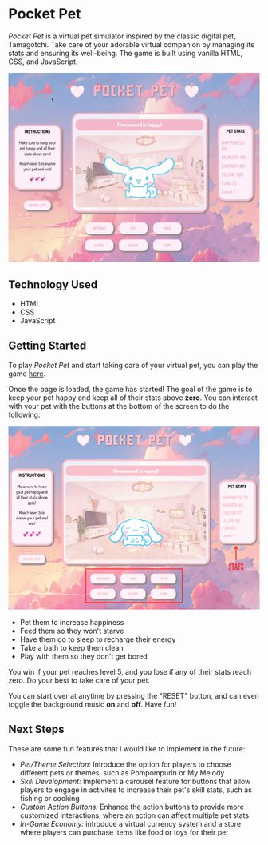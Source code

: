 # Pocket Pet
*Pocket Pet* is a virtual pet simulator inspired by the classic digital pet, Tamagotchi. Take care of your adorable virtual companion by managing its stats and ensuring its well-being. The game is built using vanilla HTML, CSS, and JavaScript.

![](https://github.com/jtnguyen45/pocket-pet/blob/main/images/project-demo/projectDemo.gif)

## Technology Used
- HTML
- CSS
- JavaScript

## Getting Started
To play *Pocket Pet* and start taking care of your virtual pet, you can play the game [here](https://jtnguyen45.github.io/pocket-pet/).

Once the page is loaded, the game has started! The goal of the game is to keep your pet happy and keep all of their stats above **zero**. You can interact with your pet with the buttons at the bottom of the screen to do the following:

![](https://github.com/jtnguyen45/pocket-pet/blob/main/images/project-demo/instructions.png)

- Pet them to increase happiness
- Feed them so they won't starve
- Have them go to sleep to recharge their energy
- Take a bath to keep them clean
- Play with them so they don't get bored

You win if your pet reaches level 5, and you lose if any of their stats reach zero. Do your best to take care of your pet.

You can start over at anytime by pressing the "RESET" button, and can even toggle the background music **on** and **off**. Have fun!

## Next Steps
These are some fun features that I would like to implement in the future:
- *Pet/Theme Selection:* Introduce the option for players to choose different pets or themes, such as Pompompurin or My Melody
- *Skill Development:* Implement a carousel feature for buttons that allow players to engage in activites to increase their pet's skill stats, such as fishing or cooking
- *Custom Action Buttons:* Enhance the action buttons to provide more customized interactions, where an action can affect multiple pet stats
- *In-Game Economy:* introduce a virtual currency system and a store where players can purchase items like food or toys for their pet
